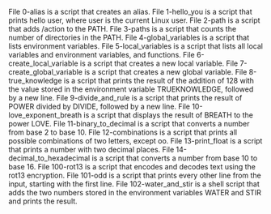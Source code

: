 File 0-alias is a script that creates an alias. File 1-hello_you is a script that prints hello user, where user is the current Linux user. File 2-path is a script that adds /action to the PATH. File 3-paths is a script that counts the number of directories in the PATH. File 4-global_variables is a script that lists environment variables. File 5-local_variables is a script that lists all local variables and environment variables, and functions. File 6-create_local_variable is a script that creates a new local variable. File 7-create_global_variable is a script that creates a new global variable. File 8-true_knowledge is a script that prints the result of the addition of 128 with the value stored in the environment variable TRUEKNOWLEDGE, followed by a new line. File 9-divide_and_rule is a script that prints the result of POWER divided by DIVIDE, followed by a new line. File 10-love_exponent_breath is a script that displays the result of BREATH to the power LOVE. File 11-binary_to_decimal is a script that converts a number from base 2 to base 10. File 12-combinations is a script that prints all possible combinations of two letters, except oo. File 13-print_float is a script that prints a number with two decimal places. File 14-decimal_to_hexadecimal is a script that converts a number from base 10 to base 16. File 100-rot13 is a script that encodes and decodes text using the rot13 encryption. File 101-odd is a script that prints every other line from the input, starting with the first line. File 102-water_and_stir is a shell script that adds the two numbers stored in the environment variables WATER and STIR and prints the result.